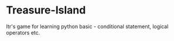 # Treasure-Island
Itr's game for learning python basic - conditional statement, logical operators etc.
